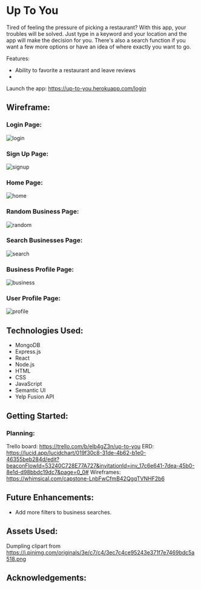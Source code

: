 # Up To You

Tired of feeling the pressure of picking a restaurant? With this app, your troubles will be solved. Just type in a keyword and your location and the app will make the decision for you. There's also a search function if you want a few more options or have an idea of where exactly you want to go.

Features:
- Ability to favorite a restaurant and leave reviews
- 

Launch the app: https://up-to-you.herokuapp.com/login

## Wireframe:

### Login Page:
![login](https://user-images.githubusercontent.com/63468278/170609240-3f76beeb-3bc2-479e-9a4e-52f4fcab0aca.png)

### Sign Up Page:
![signup](https://user-images.githubusercontent.com/63468278/170609298-232ecc22-6942-431f-908f-6dd3cc6e1127.png)

### Home Page:
![home](https://user-images.githubusercontent.com/63468278/170609334-5145e2a1-e5ba-49aa-9609-188552842052.png)

### Random Business Page:
![random](https://user-images.githubusercontent.com/63468278/170609372-4ef84fdc-4252-41fc-9579-6c5be3cc1aa2.png)

### Search Businesses Page:
![search](https://user-images.githubusercontent.com/63468278/170609400-ffd874c7-f024-497f-8fcb-398c41203e91.png)

### Business Profile Page:
![business](https://user-images.githubusercontent.com/63468278/170609434-7bdff277-fd5e-4498-ab10-2268d0db7d0a.png)

### User Profile Page:
![profile](https://user-images.githubusercontent.com/63468278/170609468-95fed273-9a79-4372-96d3-1e4d4ce35f80.png)

## Technologies Used:

* MongoDB
* Express.js
* React
* Node.js
* HTML
* CSS
* JavaScript
* Semantic UI
* Yelp Fusion API

## Getting Started:

### Planning:
Trello board: https://trello.com/b/elb4gZ3n/up-to-you
ERD: https://lucid.app/lucidchart/019f30c8-31de-4b62-b1e0-46355beb284d/edit?beaconFlowId=53240C728E77A727&invitationId=inv_17c6e641-7dea-45b0-8e1d-d98bbdc19dc7&page=0_0#
Wireframes: https://whimsical.com/capstone-LnbFwCfmB42QgqTVNHF2b6

## Future Enhancements:

* Add more filters to business searches.

## Assets Used:
Dumpling clipart from https://i.pinimg.com/originals/3e/c7/c4/3ec7c4ce95243e371f7e7469bdc5a518.png

## Acknowledgements:

